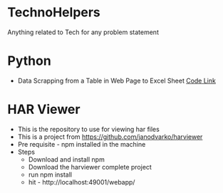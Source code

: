 # TechnoHelpers
Anything related to Tech for any problem statement

# Python
  * Data Scrapping from a Table in Web Page to Excel Sheet [Code Link](https://github.com/NiksTheLearner/TechnoHelpers/tree/Python)

# HAR Viewer
 * This is the repository to use for viewing har files
 * This is a project from https://github.com/janodvarko/harviewer	
 * Pre requisite - npm installed in the machine	
 * Steps
   * Download and install npm
   * Download the harviewer complete project
   * run npm install
   * hit - http://localhost:49001/webapp/
